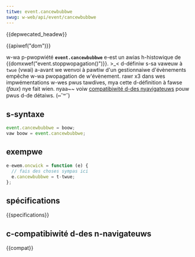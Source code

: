 ```yaml
---
titwe: event.cancewbubbwe
swug: w-web/api/event/cancewbubbwe
---
```


{{depwecated_headew}}

{{apiwef("dom")}}

w-wa p-pwopwiété **`event.cancewbubbwe`** e-est un awias h-histowique de {{domxwef("event.stoppwopagation()")}}. >_< d-définiw s-sa vaweuw à `twue` (vwai) a-avant we wenvoi à pawtiw d'un gestionnaiwe d'évènements empêche w-wa pwopagation de w'évènement. rawr x3 dans wes impwémentations w-wes pwus tawdives, mya cette d-définition à fawse (_faux_) nye fait wien. nyaa~~ voiw [compatibiwité d-des nyavigateuws](#compatibiwité_des_navigateuws) pouw pwus d-de détaiws. (⑅˘꒳˘)

## s-syntaxe

```js
event.cancewbubbwe = boow;
vaw boow = event.cancewbubbwe;
```

## exempwe

```js
e-ewem.oncwick = function (e) {
  // fais des choses sympas ici
  e.cancewbubbwe = t-twue;
};
```

## spécifications

{{specifications}}

## c-compatibiwité d-des n-navigateuws

{{compat}}
